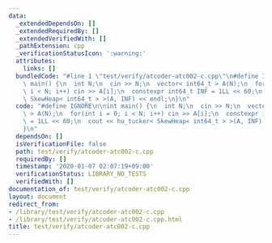 ```yaml
---
data:
  _extendedDependsOn: []
  _extendedRequiredBy: []
  _extendedVerifiedWith: []
  _pathExtension: cpp
  _verificationStatusIcon: ':warning:'
  attributes:
    links: []
  bundledCode: "#line 1 \"test/verify/atcoder-atc002-c.cpp\"\n#define IGNORE\n\nint\
    \ main() {\n  int N;\n  cin >> N;\n  vector< int64_t > A(N);\n  for(int i = 0;\
    \ i < N; i++) cin >> A[i];\n  constexpr int64_t INF = 1LL << 60;\n  cout << hu_tucker<\
    \ SkewHeap< int64_t > >(A, INF) << endl;\n}\n"
  code: "#define IGNORE\n\nint main() {\n  int N;\n  cin >> N;\n  vector< int64_t\
    \ > A(N);\n  for(int i = 0; i < N; i++) cin >> A[i];\n  constexpr int64_t INF\
    \ = 1LL << 60;\n  cout << hu_tucker< SkewHeap< int64_t > >(A, INF) << endl;\n\
    }\n"
  dependsOn: []
  isVerificationFile: false
  path: test/verify/atcoder-atc002-c.cpp
  requiredBy: []
  timestamp: '2020-01-07 02:07:19+09:00'
  verificationStatus: LIBRARY_NO_TESTS
  verifiedWith: []
documentation_of: test/verify/atcoder-atc002-c.cpp
layout: document
redirect_from:
- /library/test/verify/atcoder-atc002-c.cpp
- /library/test/verify/atcoder-atc002-c.cpp.html
title: test/verify/atcoder-atc002-c.cpp
---
```

